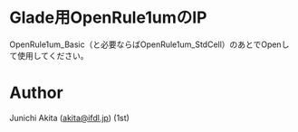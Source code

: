 # Glade用OpenRule1umのIP

OpenRule1um_Basic（と必要ならばOpenRule1um_StdCell）のあとでOpenして使用してください。

# Author

Junichi Akita (akita@ifdl.jp) (1st)
